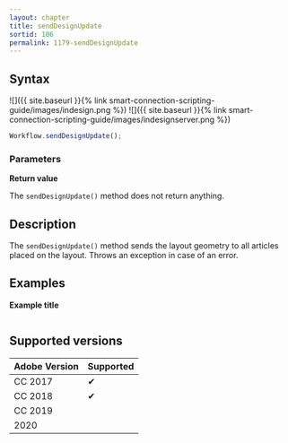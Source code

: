 ```yaml
---
layout: chapter
title: sendDesignUpdate
sortid: 106
permalink: 1179-sendDesignUpdate
---
```

## Syntax

![]({{ site.baseurl }}{% link smart-connection-scripting-guide/images/indesign.png %}) ![]({{ site.baseurl }}{% link smart-connection-scripting-guide/images/indesignserver.png %})
```javascript
Workflow.sendDesignUpdate();
```

### Parameters

**Return value**

The `sendDesignUpdate()` method does not return anything.

## Description

The `sendDesignUpdate()` method sends the layout geometry to all articles placed on the layout. Throws an exception in case of an error.

## Examples

**Example title**

```javascript

```

## Supported versions

| Adobe Version | Supported |
|---------------|-----------|
| CC 2017       | ✔         |
| CC 2018       | ✔         |
| CC 2019       |           |
| 2020          |           |